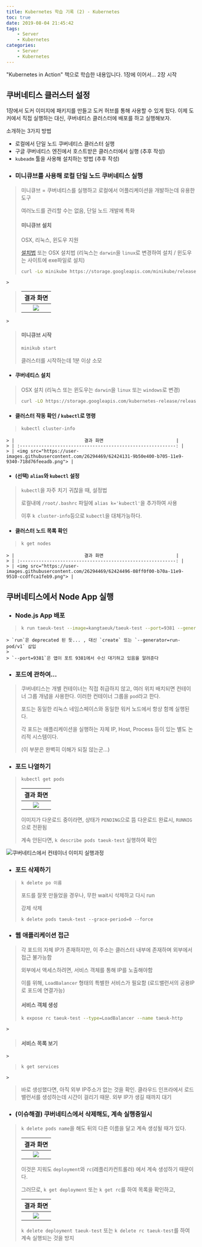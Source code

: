 ```yaml
---
title: Kubernetes 학습 기록 (2) - Kubernetes
toc: true
date: 2019-08-04 21:45:42
tags:
    - Server
    - Kubernetes
categories:
    - Server
    - Kubernetes
---
```


"Kubernetes in Action" 책으로 학습한 내용입니다.
1장에 이어서... 2장 시작

## 쿠버네티스 클러스터 설정

1장에서 도커 이미지에 패키지를 만들고 도커 허브를 통해 사용할 수 있게 됬다.
이제 도커에서 직접 실행하는 대신, 쿠버네티스 클러스터에 배포를 하고 실행해보자.

소개하는 3가지 방법 
* 로컬에서 단일 노드 쿠버네티스 클러스터 실행
* 구글 쿠버네티스 엔진에서 호스트받은 클러스터에서 실행 (추후 작성)
* `kubeadm` 툴을 사용해 설치하는 방법 (추후 작성)



- ### 미니큐브를 사용해 로컬 단일 노드 쿠버네티스 실행
> 미니큐브 = 쿠버네티스를 실행하고 로컬에서 어플리케이션을 개발하는데 유용한 도구
>
> 여러노드를 관리할 수는 없음, 단일 노드 개발에 특화
>
> #### 미니큐브 설치
>
> OSX, 리눅스, 윈도우 지원
>
> [설치법](https://github.com/kubernetes/minikube)
> 또는 OSX 설치법 (리눅스는 `darwin`을 `linux`로 변경하여 설치 / 윈도우는 사이트에 exe파일로 설치)
>
> ```bash
> curl -Lo minikube https://storage.googleapis.com/minikube/releases/v0.23.0/minikube-darwin-amd64 && chmod +x minikube && sudo mv minikube /usr/local/bin/
> ```
	> 
> |                          결과 화면                           |
> | :----------------------------------------------------------: |
> | <img src="https://user-images.githubusercontent.com/26294469/62431658-23fe6d00-b764-11e9-8ad1-e376a0a316e2.png"> |
	>
> #### 미니큐브 시작
>
> ```bash
> minikub start
> ```
>
> 클러스터를 시작하는데 1분 이상 소모



- #### 쿠버네티스 설치
> OSX 설치 (리눅스 또는 윈도우는 `darwin`을 `linux` 또는 `windows`로 변경)
>
> ```bash
> curl -LO https://storage.googleapis.com/kubernetes-release/release/$(curl -s https://storage.googleapis.com/kubernetes-release/release/stable.txt)/bin/darwin/amd64/kubectl && chmod +x kubectl && sudo mv kubectl /usr/local/bin/
> ```



- #### 클러스터 작동 확인 / `kubectl`로 명령
> ```bash
> kubectl cluster-info
> ```
    > |                          결과 화면                           |
    > | :----------------------------------------------------------: |
    > | <img src="https://user-images.githubusercontent.com/26294469/62424131-9b50e400-b705-11e9-9340-718d76feeadb.png"> |



- #### (선택) `alias`와 `kubectl` 설정
> `kubectl`을 자주 치기 귀찮을 때, 설정법
>
> 로컬내에 `/root/.bashrc` 파일에 `alias k='kubectl'`을 추가하여 사용
>
> 이후 `k cluster-info`등으로 `kubectl`을 대체가능하다.



- #### 클러스터 노드 목록 확인
> ```bash
> k get nodes
> ```
    > |                          결과 화면                           |
    > | :----------------------------------------------------------: |
    > | <img src="https://user-images.githubusercontent.com/26294469/62424496-08ff0f00-b70a-11e9-9510-ccdffca1feb9.png"> |



## 쿠버네티스에서 Node App 실행

- ### Node.js App 배포
> ```bash
> k run taeuk-test --image=kangtaeuk/taeuk-test --port=9381 --generator=run-pod/v1
> ```
    > `run`은 deprecated 된 듯... , 대신 `create` 또는 `--generator=run-pod/v1` 삽입
    >
    > `--port=9381`은 앱이 포트 9381에서 수신 대기하고 있음을 알려준다



- ### 포드에 관하여...
> 쿠버네티스는 개별 컨테이너는 직접 취급하지 않고, 여러 위치 배치되면 컨테이너 그룹 개념을 사용한다.
> 이러한 컨테이너 그룹을 `pod`라고 한다.
>
> 포드는 동일한 리눅스 네임스페이스와 동일한 워커 노드에서 항상 함께 실행된다.
>
> 각 포드는 애플리케이션을 실행하는 자체 IP, Host, Process 등이 있는 별도 논리적 시스템이다.
>
> (이 부분은 완벽히 이해가 되질 않는군...)



- ### 포드 나열하기
> ```bash
> kubectl get pods
> ```
> |                          결과 화면                           |
> | :----------------------------------------------------------: |
> | <img src="https://user-images.githubusercontent.com/26294469/62424827-4b771a80-b70f-11e9-84ca-0fc7ab81da36.png"> |
>
> 이미지가 다운로드 중이라면, 상태가 `PENDING`으로 뜸
> 다운로드 완료시, `RUNNIG`으로 전환됨
>
> 계속 안된다면, `k describe pods taeuk-test` 실행하여 확인



![쿠버네티스에서 컨테이너 이미지 실행과정](https://user-images.githubusercontent.com/26294469/62424702-66488f80-b70d-11e9-89fd-486427eed45b.png)



- ### 포드 삭제하기
> ```bash
> k delete po 이름
> ```
>
> 포드를 잘못 만들었을 경우나, 무한 wait시 삭제하고 다시 run
>
> 강제 삭제
>
> `k delete pods taeuk-test --grace-period=0 --force`



- ### 웹 애플리케이션 접근
> 각 포드의 자체 IP가 존재하지만, 이 주소는 클러스터 내부에 존재하며 외부에서 접근 불가능함
>
> 외부에서 액세스하려면, 서비스 객체를 통해 IP를 노출해야함
>
> 이를 위해, `LoadBalancer` 형태의 특별한 서비스가 필요함 (로드밸런서의 공용IP로 포드에 연결가능)
>
> #### 서비스 객체 생성
>
> ```bash
> k expose rc taeuk-test --type=LoadBalancer --name taeuk-http
> ```
	> 
> #### 서비스 목록 보기
	> 
> ```bash
> k get services
> ```
	> 
> 바로 생성했다면, 아직 외부 IP주소가 없는 것을 확인.
> 클라우드 인프라에서 로드 밸런서를 생성하는데 시간이 걸리기 때문. 외부 IP가 생길 때까지 대기



- ### (이슈해결) 쿠버네티스에서 삭제해도, 계속 실행중일시
> `k delete pods name`을 해도 뒤의 다른 이름을 달고 계속 생성될 때가 있다.
>
> |                          결과 화면                           |
> | :----------------------------------------------------------: |
> | <img src="https://user-images.githubusercontent.com/26294469/62463561-4d9bb080-b7c5-11e9-991b-6e208cd86d73.png"> |
>
> 이것은 지워도 `deployment`와 `rc`(레플리카컨트롤러) 에서 계속 생성하기 때문이다.
>
> 그러므로, `k get deployment` 또는 `k get rc`를 하여 목록을 확인하고,
>
> |                          결과 화면                           |
> | :----------------------------------------------------------: |
> | <img src="https://user-images.githubusercontent.com/26294469/62463694-9fdcd180-b7c5-11e9-970d-c7ec41afac77.png"> |
>
> `k delete deployment taeuk-test` 또는 `k delete rc taeuk-test`를 하여 계속 실행되는 것을 방지
